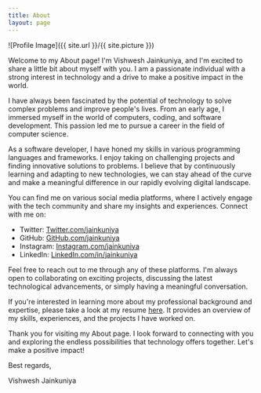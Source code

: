 ```yaml
---
title: About
layout: page
---
```


![Profile Image]({{ site.url }}/{{ site.picture }})

Welcome to my About page! I'm Vishwesh Jainkuniya, and I'm excited to share a little bit about myself with you. I am a passionate individual with a strong interest in technology and a drive to make a positive impact in the world.

I have always been fascinated by the potential of technology to solve complex problems and improve people's lives. From an early age, I immersed myself in the world of computers, coding, and software development. This passion led me to pursue a career in the field of computer science.

As a software developer, I have honed my skills in various programming languages and frameworks. I enjoy taking on challenging projects and finding innovative solutions to problems. I believe that by continuously learning and adapting to new technologies, we can stay ahead of the curve and make a meaningful difference in our rapidly evolving digital landscape.

You can find me on various social media platforms, where I actively engage with the tech community and share my insights and experiences. Connect with me on:

- Twitter: [Twitter.com/jainkuniya](https://twitter.com/jainkuniya) 
- GitHub: [GitHub.com/jainkuniya](https://github.com/jainkuniya)
- Instagram: [Instagram.com/jainkuniya](https://www.instagram.com/jainkuniya/)
- LinkedIn: [LinkedIn.com/in/jainkuniya](https://www.linkedin.com/in/jainkuniya/)

Feel free to reach out to me through any of these platforms. I'm always open to collaborating on exciting projects, discussing the latest technological advancements, or simply having a meaningful conversation.

If you're interested in learning more about my professional background and expertise, please take a look at my resume [here](https://jainkuniya.github.io/pdfjs-1/web/viewer.html). It provides an overview of my skills, experiences, and the projects I have worked on.

Thank you for visiting my About page. I look forward to connecting with you and exploring the endless possibilities that technology offers together. Let's make a positive impact!

Best regards,

Vishwesh Jainkuniya